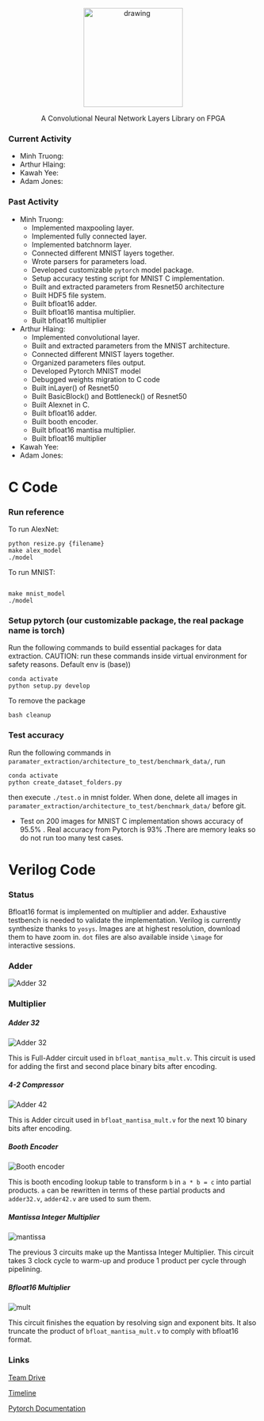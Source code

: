 <p align="center">
<img src="./image/icon.png" alt="drawing" width="200"/>
</p>
<p align="center">
A Convolutional Neural Network Layers Library on FPGA
</p>

### Current Activity
* Minh Truong:
* Arthur Hlaing:
* Kawah Yee:
* Adam Jones:

### Past Activity
* Minh Truong:
  * Implemented maxpooling layer.
  * Implemented fully connected layer.
  * Implemented batchnorm layer.
  * Connected different MNIST layers together.
  * Wrote parsers for parameters load.
  * Developed customizable ````pytorch```` model package.
  * Setup accuracy testing script for MNIST C implementation.
  * Built and extracted parameters from Resnet50 architecture
  * Built HDF5 file system.
  * Built bfloat16 adder.
  * Built bfloat16 mantisa multiplier.
  * Built bfloat16 multiplier
* Arthur Hlaing:
  * Implemented convolutional layer.
  * Built and extracted parameters from the MNIST architecture.
  * Connected different MNIST layers together.
  * Organized parameters files output.
  * Developed Pytorch MNIST model
  * Debugged weights migration to C code
  * Built inLayer() of Resnet50
  * Built BasicBlock() and Bottleneck() of Resnet50
  * Built Alexnet in C.
  * Built bfloat16 adder.
  * Built booth encoder.
  * Built bfloat16 mantisa multiplier.
  * Built bfloat16 multiplier
* Kawah Yee:
* Adam Jones:

# C Code
### Run reference
To run AlexNet:

```
python resize.py {filename}
make alex_model
./model
```

To run MNIST:

```

make mnist_model
./model
```
### Setup pytorch (our customizable package, the real package name is torch)
Run the following commands to build essential packages for data extraction.
CAUTION: run these commands inside virtual environment for safety reasons. Default env is (base))
````
conda activate
python setup.py develop
````
To remove the package
````
bash cleanup
````

### Test accuracy
Run the following commands
in ````paramater_extraction/architecture_to_test/benchmark_data/````, run
````
conda activate
python create_dataset_folders.py
````
then execute ````./test.o```` in mnist folder. When done, delete all images in ````paramater_extraction/architecture_to_test/benchmark_data/````
before git.

* Test on 200 images for MNIST C implementation shows accuracy of 95.5% . Real
accuracy from Pytorch is 93% .There are memory leaks so do not run too many test cases.

# Verilog Code
### Status
Bfloat16 format is implemented on multiplier and adder. Exhaustive testbench is needed
to validate the implementation. Verilog is currently synthesize thanks to ````yosys````.
Images are at highest resolution, download them to have zoom in. ````dot```` files are
also available inside ````\image```` for interactive sessions.

### Adder
![Adder 32](./image/add.jpg)

### Multiplier
##### Adder 32
![Adder 32](./image/32.jpg)

This is Full-Adder circuit used in ````bfloat_mantisa_mult.v````. This circuit is
used for adding the first and second place binary bits after encoding.

##### 4-2 Compressor
![Adder 42](./image/42.jpg)

This is Adder circuit used in ````bfloat_mantisa_mult.v```` for the next 10 binary bits
after encoding.

##### Booth Encoder
![Booth encoder](./image/encoder.jpg)

This is booth encoding lookup table to transform ````b```` in ````a * b = c````
into partial products. ````a```` can be rewritten in terms of these partial products
and ````adder32.v````, ````adder42.v```` are used to sum them.

##### Mantissa Integer Multiplier
![mantissa](./image/mantisa.jpg)

The previous 3 circuits make up the Mantissa Integer Multiplier. This circuit takes
3 clock cycle to warm-up and produce 1 product per cycle through pipelining.

##### Bfloat16 Multiplier
![mult](./image/mult.jpg)

This circuit finishes the equation by resolving sign and exponent bits. It also
truncate the product of ````bfloat_mantisa_mult.v```` to comply with bfloat16 format.

### Links
[Team Drive](https://drive.google.com/drive/u/0/folders/0ANe2ju35xsddUk9PVA)

[Timeline](https://docs.google.com/spreadsheets/d/1Jvismn1Z5gcMJbm1m1PkuQDigpMFATq9cbqUX1LdR5o/edit?usp=drive_web&ouid=102807836831655614610)

[Pytorch Documentation](https://pytorch.org/docs/stable/index.html)

